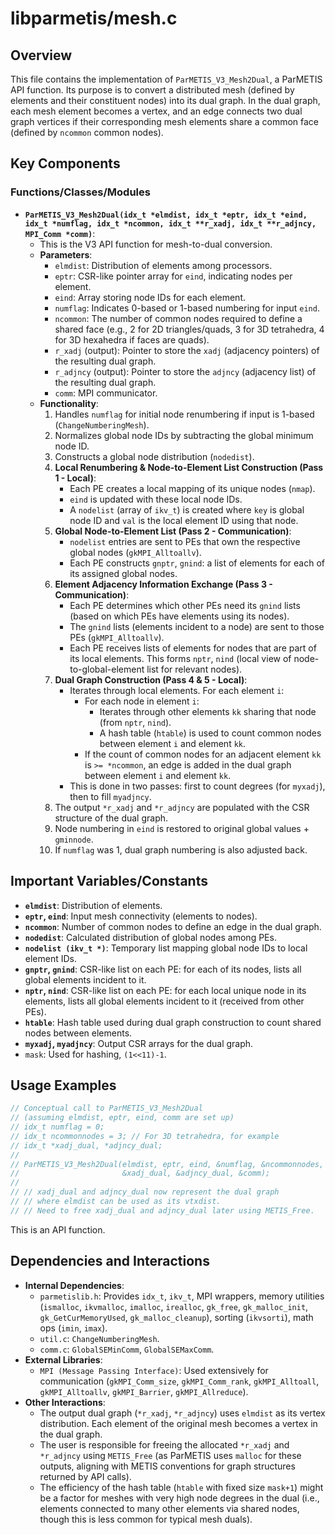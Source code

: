 # libparmetis/mesh.c

## Overview

This file contains the implementation of `ParMETIS_V3_Mesh2Dual`, a ParMETIS API function. Its purpose is to convert a distributed mesh (defined by elements and their constituent nodes) into its dual graph. In the dual graph, each mesh element becomes a vertex, and an edge connects two dual graph vertices if their corresponding mesh elements share a common face (defined by `ncommon` common nodes).

## Key Components

### Functions/Classes/Modules

*   **`ParMETIS_V3_Mesh2Dual(idx_t *elmdist, idx_t *eptr, idx_t *eind, idx_t *numflag, idx_t *ncommon, idx_t **r_xadj, idx_t **r_adjncy, MPI_Comm *comm)`**:
    *   This is the V3 API function for mesh-to-dual conversion.
    *   **Parameters**:
        *   `elmdist`: Distribution of elements among processors.
        *   `eptr`: CSR-like pointer array for `eind`, indicating nodes per element.
        *   `eind`: Array storing node IDs for each element.
        *   `numflag`: Indicates 0-based or 1-based numbering for input `eind`.
        *   `ncommon`: The number of common nodes required to define a shared face (e.g., 2 for 2D triangles/quads, 3 for 3D tetrahedra, 4 for 3D hexahedra if faces are quads).
        *   `r_xadj` (output): Pointer to store the `xadj` (adjacency pointers) of the resulting dual graph.
        *   `r_adjncy` (output): Pointer to store the `adjncy` (adjacency list) of the resulting dual graph.
        *   `comm`: MPI communicator.
    *   **Functionality**:
        1.  Handles `numflag` for initial node renumbering if input is 1-based (`ChangeNumberingMesh`).
        2.  Normalizes global node IDs by subtracting the global minimum node ID.
        3.  Constructs a global node distribution (`nodedist`).
        4.  **Local Renumbering & Node-to-Element List Construction (Pass 1 - Local)**:
            *   Each PE creates a local mapping of its unique nodes (`nmap`).
            *   `eind` is updated with these local node IDs.
            *   A `nodelist` (array of `ikv_t`) is created where `key` is global node ID and `val` is the local element ID using that node.
        5.  **Global Node-to-Element List (Pass 2 - Communication)**:
            *   `nodelist` entries are sent to PEs that own the respective global nodes (`gkMPI_Alltoallv`).
            *   Each PE constructs `gnptr`, `gnind`: a list of elements for each of its assigned global nodes.
        6.  **Element Adjacency Information Exchange (Pass 3 - Communication)**:
            *   Each PE determines which other PEs need its `gnind` lists (based on which PEs have elements using its nodes).
            *   The `gnind` lists (elements incident to a node) are sent to those PEs (`gkMPI_Alltoallv`).
            *   Each PE receives lists of elements for nodes that are part of its local elements. This forms `nptr`, `nind` (local view of node-to-global-element list for relevant nodes).
        7.  **Dual Graph Construction (Pass 4 & 5 - Local)**:
            *   Iterates through local elements. For each element `i`:
                *   For each node in element `i`:
                    *   Iterates through other elements `kk` sharing that node (from `nptr`, `nind`).
                    *   A hash table (`htable`) is used to count common nodes between element `i` and element `kk`.
                *   If the count of common nodes for an adjacent element `kk` is `>= *ncommon`, an edge is added in the dual graph between element `i` and element `kk`.
            *   This is done in two passes: first to count degrees (for `myxadj`), then to fill `myadjncy`.
        8.  The output `*r_xadj` and `*r_adjncy` are populated with the CSR structure of the dual graph.
        9.  Node numbering in `eind` is restored to original global values + `gminnode`.
        10. If `numflag` was 1, dual graph numbering is also adjusted back.

## Important Variables/Constants

*   **`elmdist`**: Distribution of elements.
*   **`eptr`, `eind`**: Input mesh connectivity (elements to nodes).
*   **`ncommon`**: Number of common nodes to define an edge in the dual graph.
*   **`nodedist`**: Calculated distribution of global nodes among PEs.
*   **`nodelist (ikv_t *)`**: Temporary list mapping global node IDs to local element IDs.
*   **`gnptr`, `gnind`**: CSR-like list on each PE: for each of its nodes, lists all global elements incident to it.
*   **`nptr`, `nind`**: CSR-like list on each PE: for each local unique node in its elements, lists all global elements incident to it (received from other PEs).
*   **`htable`**: Hash table used during dual graph construction to count shared nodes between elements.
*   **`myxadj`, `myadjncy`**: Output CSR arrays for the dual graph.
*   `mask`: Used for hashing, `(1<<11)-1`.

## Usage Examples

```c
// Conceptual call to ParMETIS_V3_Mesh2Dual
// (assuming elmdist, eptr, eind, comm are set up)
// idx_t numflag = 0;
// idx_t ncommonnodes = 3; // For 3D tetrahedra, for example
// idx_t *xadj_dual, *adjncy_dual;
//
// ParMETIS_V3_Mesh2Dual(elmdist, eptr, eind, &numflag, &ncommonnodes,
//                       &xadj_dual, &adjncy_dual, &comm);
//
// // xadj_dual and adjncy_dual now represent the dual graph
// // where elmdist can be used as its vtxdist.
// // Need to free xadj_dual and adjncy_dual later using METIS_Free.
```
This is an API function.

## Dependencies and Interactions

*   **Internal Dependencies**:
    *   `parmetislib.h`: Provides `idx_t`, `ikv_t`, MPI wrappers, memory utilities (`ismalloc`, `ikvmalloc`, `imalloc`, `irealloc`, `gk_free`, `gk_malloc_init`, `gk_GetCurMemoryUsed`, `gk_malloc_cleanup`), sorting (`ikvsorti`), math ops (`imin`, `imax`).
    *   `util.c`: `ChangeNumberingMesh`.
    *   `comm.c`: `GlobalSEMinComm`, `GlobalSEMaxComm`.
*   **External Libraries**:
    *   `MPI (Message Passing Interface)`: Used extensively for communication (`gkMPI_Comm_size`, `gkMPI_Comm_rank`, `gkMPI_Alltoall`, `gkMPI_Alltoallv`, `gkMPI_Barrier`, `gkMPI_Allreduce`).
*   **Other Interactions**:
    *   The output dual graph (`*r_xadj`, `*r_adjncy`) uses `elmdist` as its vertex distribution. Each element of the original mesh becomes a vertex in the dual graph.
    *   The user is responsible for freeing the allocated `*r_xadj` and `*r_adjncy` using `METIS_Free` (as ParMETIS uses `malloc` for these outputs, aligning with METIS conventions for graph structures returned by API calls).
    *   The efficiency of the hash table (`htable` with fixed size `mask+1`) might be a factor for meshes with very high node degrees in the dual (i.e., elements connected to many other elements via shared nodes, though this is less common for typical mesh duals).

```
